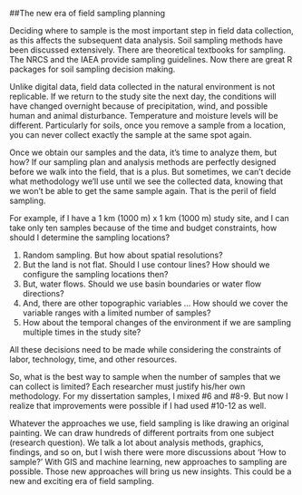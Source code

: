 ##The new era of field sampling planning

Deciding where to sample is the most important step in field data collection, as this affects the subsequent data analysis. Soil sampling methods have been discussed extensively. There are theoretical textbooks for sampling. The NRCS and the IAEA provide sampling guidelines. Now there are great R packages for soil sampling decision making.   

Unlike digital data, field data collected in the natural environment is not replicable. If we return to the study site the next day, the conditions will have changed overnight because of precipitation, wind, and possible human and animal disturbance. Temperature and moisture levels will be different. Particularly for soils, once you remove a sample from a location, you can never collect exactly the sample at the same spot again.

Once we obtain our samples and the data, it’s time to analyze them, but how? If our sampling plan and analysis methods are perfectly designed before we walk into the field, that is a plus. But sometimes, we can’t decide what methodology we’ll use until we see the collected data, knowing that we won’t be able to get the same sample again. That is the peril of field sampling.

For example, if I have a 1 km (1000 m) x 1 km (1000 m) study site, and I can take only ten samples because of the time and budget constraints, how should I determine the sampling locations?

1) Random sampling. But how about spatial resolutions?
2) But the land is not flat. Should I use contour lines? How should we configure the sampling locations then?
3) But, water flows. Should we use basin boundaries or water flow directions?
4) And, there are other topographic variables … How should we cover the variable ranges with a limited number of samples?
5) How about the temporal changes of the environment if we are sampling multiple times in the study site?

All these decisions need to be made while considering the constraints of labor, technology, time, and other resources. 

So, what is the best way to sample when the number of samples that we can collect is limited? Each researcher must justify his/her own methodology. For my dissertation samples, I mixed #6 and #8-9. But now I realize that improvements were possible if I had used #10-12 as well.

Whatever the approaches we use, field sampling is like drawing an original painting. We can draw hundreds of different portraits from one subject (research question). We talk a lot about analysis methods, graphics, findings, and so on, but I wish there were more discussions about ‘How to sample?’ With GIS and machine learning, new approaches to sampling are possible. Those new approaches will bring us new insights. This could be a new and exciting era of field sampling.

